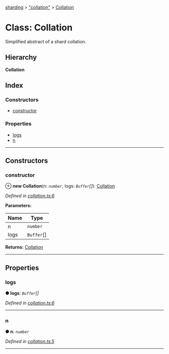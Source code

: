 [sharding](../README.md) > ["collation"](../modules/_collation_.md) > [Collation](../classes/_collation_.collation.md)

# Class: Collation

Simplified abstract of a shard collation.

## Hierarchy

**Collation**

## Index

### Constructors

* [constructor](_collation_.collation.md#constructor)

### Properties

* [logs](_collation_.collation.md#logs)
* [n](_collation_.collation.md#n)

---

## Constructors

<a id="constructor"></a>

###  constructor

⊕ **new Collation**(n: *`number`*, logs: *`Buffer`[]*): [Collation](_collation_.collation.md)

*Defined in [collation.ts:6](https://github.com/ethereumjs/sharding/blob/1ee551a/src/collation.ts#L6)*

**Parameters:**

| Name | Type |
| ------ | ------ |
| n | `number` |
| logs | `Buffer`[] |

**Returns:** [Collation](_collation_.collation.md)

___

## Properties

<a id="logs"></a>

###  logs

**● logs**: *`Buffer`[]*

*Defined in [collation.ts:6](https://github.com/ethereumjs/sharding/blob/1ee551a/src/collation.ts#L6)*

___
<a id="n"></a>

###  n

**● n**: *`number`*

*Defined in [collation.ts:5](https://github.com/ethereumjs/sharding/blob/1ee551a/src/collation.ts#L5)*

___

